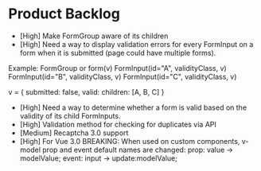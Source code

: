# Product Backlog
* [High] Make FormGroup aware of its children
* [High] Need a way to display validation errors for every FormInput on a form when it is submitted (page could have multiple forms).

Example:
FormGroup or form(v)
  FormInput(id="A", validityClass, v)
  FormInput(id="B", validityClass, v)
  FormInput(id="C", validityClass, v)

v = {
  submitted: false,
  valid: <computed>
  children: [A, B, C]
}

* [High] Need a way to determine whether a form is valid based on the validity of its child FormInputs.
* [High] Validation method for checking for duplicates via API
* [Medium] Recaptcha 3.0 support
* [High] For Vue 3.0
BREAKING: When used on custom components, v-model prop and event default names are changed:
prop: value -> modelValue;
event: input -> update:modelValue;
